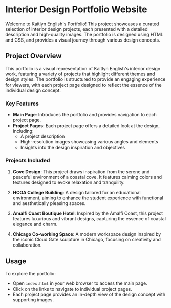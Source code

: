 # Interior Design Portfolio Website

Welcome to Kaitlyn English's Portfolio! This project showcases a curated selection of interior design projects, each presented with a detailed description and high-quality images. The portfolio is designed using HTML and CSS, and provides a visual journey through various design concepts.

## Project Overview

This portfolio is a visual representation of Kaitlyn English's interior design work, featuring a variety of projects that highlight different themes and design styles. The portfolio is structured to provide an engaging experience for viewers, with each project page designed to reflect the essence of the individual design concept.

### Key Features

- **Main Page**: Introduces the portfolio and provides navigation to each project page.
- **Project Pages**: Each project page offers a detailed look at the design, including:
  - A project description
  - High-resolution images showcasing various angles and elements
  - Insights into the design inspiration and objectives

### Projects Included

1. **Cove Design**: This project draws inspiration from the serene and peaceful environment of a coastal cove. It features calming colors and textures designed to evoke relaxation and tranquility.

2. **HCOA College Building**: A design tailored for an educational environment, aiming to enhance the student experience with functional and aesthetically pleasing spaces.

3. **Amalfi Coast Boutique Hotel**: Inspired by the Amalfi Coast, this project features luxurious and vibrant designs, capturing the essence of coastal elegance and charm.

4. **Chicago Co-working Space**: A modern workspace design inspired by the iconic Cloud Gate sculpture in Chicago, focusing on creativity and collaboration.

## Usage

To explore the portfolio:

- Open `index.html` in your web browser to access the main page.
- Click on the links to navigate to individual project pages.
- Each project page provides an in-depth view of the design concept with supporting images.
